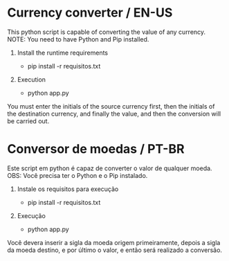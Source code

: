 # Currency converter / EN-US
This python script is capable of converting the value of any currency.
NOTE: You need to have Python and Pip installed.

1. Install the runtime requirements
     - pip install -r requisitos.txt

2. Execution
     - python app.py

You must enter the initials of the source currency first, then the initials of the destination currency, and finally the value, and then the conversion will be carried out.

# Conversor de moedas / PT-BR
Este script em python é capaz de converter o valor de qualquer moeda.
OBS: Você precisa ter o Python e o Pip instalado.

1. Instale os requisitos para execução
    - pip install -r requisitos.txt

2. Execução
    - python app.py

Você devera inserir a sigla da moeda origem primeiramente, depois a sigla da moeda destino, e por último o valor, e então será realizado a conversão.
